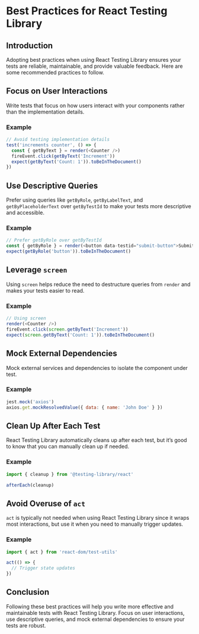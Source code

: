 # Best Practices for React Testing Library

## Introduction

Adopting best practices when using React Testing Library ensures your tests are reliable, maintainable, and provide valuable feedback. Here are some recommended practices to follow.

## Focus on User Interactions

Write tests that focus on how users interact with your components rather than the implementation details.

### Example

```javascript
// Avoid testing implementation details
test('increments counter', () => {
  const { getByText } = render(<Counter />)
  fireEvent.click(getByText('Increment'))
  expect(getByText('Count: 1')).toBeInTheDocument()
})
```

## Use Descriptive Queries

Prefer using queries like `getByRole`, `getByLabelText`, and `getByPlaceholderText` over `getByTestId` to make your tests more descriptive and accessible.

### Example

```javascript
// Prefer getByRole over getByTestId
const { getByRole } = render(<button data-testid="submit-button">Submit</button>)
expect(getByRole('button')).toBeInTheDocument()
```

## Leverage `screen`

Using `screen` helps reduce the need to destructure queries from `render` and makes your tests easier to read.

### Example

```javascript
// Using screen
render(<Counter />)
fireEvent.click(screen.getByText('Increment'))
expect(screen.getByText('Count: 1')).toBeInTheDocument()
```

## Mock External Dependencies

Mock external services and dependencies to isolate the component under test.

### Example

```javascript
jest.mock('axios')
axios.get.mockResolvedValue({ data: { name: 'John Doe' } })
```

## Clean Up After Each Test

React Testing Library automatically cleans up after each test, but it’s good to know that you can manually clean up if needed.

### Example

```javascript
import { cleanup } from '@testing-library/react'

afterEach(cleanup)
```

## Avoid Overuse of `act`

`act` is typically not needed when using React Testing Library since it wraps most interactions, but use it when you need to manually trigger updates.

### Example

```javascript
import { act } from 'react-dom/test-utils'

act(() => {
  // Trigger state updates
})
```

## Conclusion

Following these best practices will help you write more effective and maintainable tests with React Testing Library. Focus on user interactions, use descriptive queries, and mock external dependencies to ensure your tests are robust.
